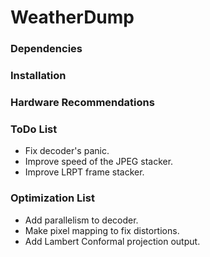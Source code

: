 # WeatherDump

### Dependencies

### Installation

### Hardware Recommendations

### ToDo List
- Fix decoder's panic.
- Improve speed of the JPEG stacker. 
- Improve LRPT frame stacker.

### Optimization List
- Add parallelism to decoder.
- Make pixel mapping to fix distortions.
- Add Lambert Conformal projection output.